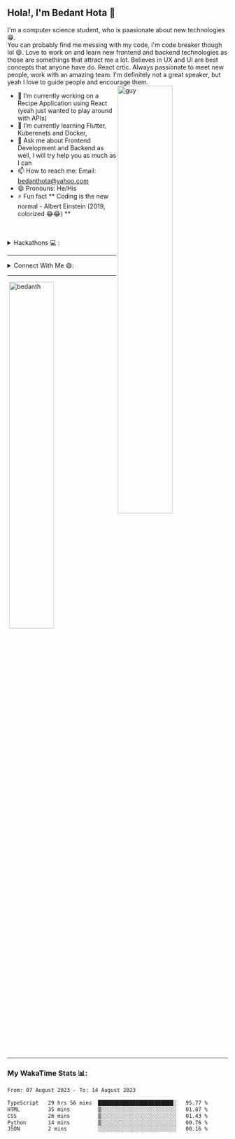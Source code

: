 ## Hola!, I'm Bedant Hota 👋
I'm a computer science student, who is paasionate about new technologies 😁.<br/>
You can probably find me messing with my code, i'm code breaker though lol 😄. Love to work on and learn new frontend and backend technologies as those are somethings that attract me a lot. Believes in UX and UI are best concepts that anyone have do. React crtic.
Always passionate to meet new people, work with an amazing team. I'm definitely not a great speaker, but yeah I love to guide people and encourage them. 
<br/>
<img align="right" width="50%" src="https://i.pinimg.com/originals/84/e8/47/84e84792bd2f7489443c4bdbc20e182c.png" alt="guy" border="0">
- 🔭 I’m currently working on a Recipe Application using React (yeah just wanted to play around with APIs)
- 🌱 I’m currently learning Flutter, Kuberenets and Docker,
- 💬 Ask me about Frontend Development and Backend as well, I will try help you as much as I can  
- 📫 How to reach me: Email: bedanthota@yahoo.com
- 😄 Pronouns: He/His
- ⚡ Fun fact ** Coding is the new normal - Albert Einstein (2019, colorized 😂😂) **
<br/>
<br/>

<details>
  <summary>Hackathons 💻 : </summary>
  <br/>
  <ul>
    <li>ThetaHacks I</li>
    <li>HoyaHacks</li>
    <li>OneHacks</li>
  </ul>
  <br/>
</details>
<!-- <details>
  <summary>Languages and Tools 🛠:</summary>
  <br/>
  <p align="left"> <a href="https://getbootstrap.com" target="_blank"> <img src="https://sheleaps.org/wp-content/uploads/2018/07/Bootstrap-4-1.png" alt="bootstrap" width="25" height="25"/> </a> <a href="https://www.cprogramming.com/" target="_blank"> <img src="https://arpit.space/tinified/c.png" alt="c" width="25" height="25"/> </a> <a href="https://www.w3schools.com/cpp/" target="_blank"> <img src="https://images.vexels.com/media/users/3/166253/isolated/preview/14bc03b7b1c2c4e2656fd4c0a981cbbc-cpp-programming-language-icon-by-vexels.png" alt="cplusplus" width="25" height="25"/> </a> <a href="https://www.w3schools.com/css/" target="_blank"> <img src="https://maxcdn.icons8.com/Share/icon/Logos/css31600.png" alt="css3" width="25" height="25"/> </a> </a> <a href="https://www.figma.com/" target="_blank"> <img src="https://www.vectorlogo.zone/logos/figma/figma-icon.svg" alt="figma" width="25" height="25"/> </a> <a href="https://firebase.google.com/" target="_blank"> <img src="https://www.vectorlogo.zone/logos/firebase/firebase-icon.svg" alt="firebase" width="25" height="25"/> </a> <a href="https://cloud.google.com" target="_blank"> <img src="https://www.vectorlogo.zone/logos/google_cloud/google_cloud-icon.svg" alt="gcp" width="25" height="25"/> </a> <a href="https://git-scm.com/" target="_blank"> <img src="https://www.vectorlogo.zone/logos/git-scm/git-scm-icon.svg" alt="git" width="25" height="25"/> </a> <a href="https://www.w3.org/html/" target="_blank"> <img src="https://logos-download.com/wp-content/uploads/2017/07/HTML5_badge.png" alt="html5" width="25" height="25"/> </a> <a href="https://www.adobe.com/in/products/illustrator.html" target="_blank"> <img src="https://www.vectorlogo.zone/logos/adobe_illustrator/adobe_illustrator-icon.svg" alt="illustrator" width="25" height="25"/> </a> <a href="https://www.java.com" target="_blank"> <img src="https://image.flaticon.com/icons/png/512/226/226777.png" alt="java" width="25" height="25"/> </a> <a href="https://developer.mozilla.org/en-US/docs/Web/JavaScript" target="_blank"> <img src="https://cdn.freebiesupply.com/logos/thumbs/1x/logo-javascript-logo.png" alt="javascript" width="25" height="25"/> </a> <a href="https://www.mongodb.com/" target="_blank"> <img src="https://dwglogo.com/wp-content/uploads/2017/12/MongoDB_logo_01.png" alt="mongodb" width="25" height="25"/> </a> <a href="https://www.mysql.com/" target="_blank"> <img src="https://upload.wikimedia.org/wikipedia/fr/thumb/6/62/MySQL.svg/1280px-MySQL.svg.png" alt="mysql" width="25" height="25"/> </a> <a href="https://nodejs.org" target="_blank"> <img src="https://cdn.freebiesupply.com/logos/large/2x/nodejs-icon-logo-png-transparent.png" alt="nodejs" width="25" height="25"/> </a> <a href="https://www.oracle.com/" target="_blank"> <img src="https://maxcdn.icons8.com/Share/icon/color/Logos/oracle_logo1600.png" alt="oracle" width="25" height="25"/> </a> <a href="https://www.photoshop.com/en" target="_blank"> <img src="https://fixthephoto.com/blog/UserFiles/adobe-photoshop-logo.png" alt="photoshop" width="25" height="25"/> </a> <a href="https://reactjs.org/" target="_blank"> <img src="https://cdn4.iconfinder.com/data/icons/logos-3/600/React.js_logo-512.png" alt="react" width="25" height="25"/> </a> <a href="https://redux.js.org" target="_blank"> <img src="https://raw.githubusercontent.com/reduxjs/redux/master/logo/logo.png" alt="redux" width="25" height="25"/> </a> <a href="https://sass-lang.com" target="_blank"> <img src="https://upload.wikimedia.org/wikipedia/commons/thumb/9/96/Sass_Logo_Color.svg/512px-Sass_Logo_Color.svg.png" alt="sass" width="25" height="25"/> </a> <a href="https://www.adobe.com/products/xd.html" target="_blank"> <img src="https://cdn.worldvectorlogo.com/logos/adobe-xd.svg" alt="xd" width="25" height="25"/> </a> </p>
</details> -->

<hr/>
<details>
  <summary>Connect With Me 😄:</summary>
  <br/>
  <p align="left" display='inline'> 
    <a href="https://linkedin.com/in/bedant hota" target="blank"><img align="center" src="https://cdn.freebiesupply.com/logos/large/2x/linkedin-icon-logo-png-transparent.png" alt="bedant hota" height="40" width="40" /></a>
  <a href="https://stackoverflow.com/users/spartan_rok711" target="blank"><img align="center" src="https://upload.wikimedia.org/wikipedia/commons/8/81/Stackoverflow_icon.png"           alt="spartan_rok711" height="40" width="40" /></a>
  <a href="https://repl.it/@bedantH" target="blank"><img align="center" src="https://upload.wikimedia.org/wikipedia/commons/thumb/b/b2/Repl.it_logo.svg/1200px-Repl.it_logo.svg.png" alt="bedanth"          height="40" width="40" /></a> 
  <a href="https://instagram.com/mohaneshhota" target="blank"><img align="center" src="https://www.freepngimg.com/download/logo/62372-computer-neon-instagram-icons-hd-image-free-png.png" alt="mohaneshhota"      height="40" width="40" /></a>
    <a href="https://www.hackerrank.com/@mohanesh_h2003" target="blank"><img align="center" src="https://1.bp.blogspot.com/-ULT9oDhqr24/XJYCrttOEpI/AAAAAAAAJYE/inXHXlzblBI3SbcGpiUj4TMNj-E8uPlaQCK4BGAYYCw/s1600/logo%2Bhackerrank%2Bicon.png" alt="@mohanesh_h2003" height="40" width="40" /></a>
<a href="https://www.hackerearth.com/@mohanesh.h2003" target="blank"><img align="center" src="https://avcbcoder.github.io/images/dev-icon/hackerearth-circle.png" alt="@mohanesh.h2003" height="40" width="40" /></a>
</p>
  <br/>
</details>
<hr/>

<p>&nbsp;<img width="45%" src="https://github-readme-stats.vercel.app/api?username=bedanth&show_icons=true&locale=en" alt="bedanth" /></p>

<hr/>
<h3>My WakaTime Stats 📊:</h3>

<!--START_SECTION:waka-->

```txt
From: 07 August 2023 - To: 14 August 2023

TypeScript   29 hrs 56 mins  ████████████████████████░   95.77 %
HTML         35 mins         ▒░░░░░░░░░░░░░░░░░░░░░░░░   01.87 %
CSS          26 mins         ▒░░░░░░░░░░░░░░░░░░░░░░░░   01.43 %
Python       14 mins         ▒░░░░░░░░░░░░░░░░░░░░░░░░   00.76 %
JSON         2 mins          ░░░░░░░░░░░░░░░░░░░░░░░░░   00.16 %
```

<!--END_SECTION:waka-->

